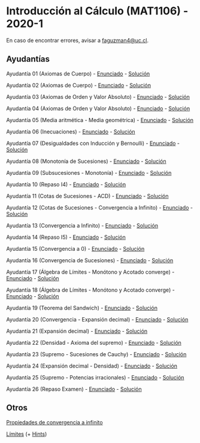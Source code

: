 # Introducción al Cálculo (MAT1106) - 2020-1

En caso de encontrar errores, avisar a faguzman4@uc.cl. 

## Ayudantías

Ayudantía 01 (Axiomas de Cuerpo) - [Enunciado](https://github.com/brd12/MAT1106-2020-1/blob/Enunciados/Enunciado01.pdf) - [Solución](https://github.com/brd12/MAT1106-2020-1/blob/Soluciones/Soluci%C3%B3n01.pdf)

Ayudantía 02 (Axiomas de Cuerpo) - [Enunciado](https://github.com/brd12/MAT1106-2020-1/blob/Enunciados/Enunciado02.pdf) - [Solución](https://github.com/brd12/MAT1106-2020-1/blob/Soluciones/Soluci%C3%B3n02.pdf)

Ayudantía 03 (Axiomas de Orden y Valor Absoluto) - [Enunciado](https://github.com/brd12/MAT1106-2020-1/blob/Enunciados/Enunciado03.pdf) - [Solución](https://github.com/brd12/MAT1106-2020-1/blob/Soluciones/Soluci%C3%B3n03.pdf)

Ayudantía 04 (Axiomas de Orden y Valor Absoluto) - [Enunciado](https://github.com/brd12/MAT1106-2020-1/blob/Enunciados/Enunciado04.pdf) - [Solución](https://github.com/brd12/MAT1106-2020-1/blob/Soluciones/Soluci%C3%B3n04.pdf)

Ayudantía 05 (Media aritmética - Media geométrica) - [Enunciado](https://github.com/brd12/MAT1106-2020-1/blob/Enunciados/Enunciado05.pdf) - [Solución](https://github.com/brd12/MAT1106-2020-1/blob/Soluciones/Soluci%C3%B3n05.pdf)

Ayudantía 06 (Inecuaciones) - [Enunciado](https://github.com/brd12/MAT1106-2020-1/blob/Enunciados/Enunciado06.pdf) - [Solución](https://github.com/brd12/MAT1106-2020-1/blob/Soluciones/Soluci%C3%B3n06.pdf)

Ayudantía 07 (Desigualdades con Inducción y Bernoulli) - [Enunciado](https://github.com/brd12/MAT1106-2020-1/blob/Enunciados/Enunciado07.pdf) - [Solución](https://github.com/brd12/MAT1106-2020-1/blob/Soluciones/Soluci%C3%B3n07.pdf)

Ayudantía 08 (Monotonía de Sucesiones) - [Enunciado](https://github.com/brd12/MAT1106-2020-1/blob/Enunciados/Enunciado08.pdf) - [Solución](https://github.com/brd12/MAT1106-2020-1/blob/Soluciones/Soluci%C3%B3n08.pdf)

Ayudantía 09 (Subsucesiones - Monotonía) - [Enunciado](https://github.com/brd12/MAT1106-2020-1/blob/Enunciados/Enunciado09.pdf) - [Solución](https://github.com/brd12/MAT1106-2020-1/blob/Soluciones/Soluci%C3%B3n09.pdf)

Ayudantía 10 (Repaso I4) - [Enunciado](https://github.com/brd12/MAT1106-2020-1/blob/Enunciados/Enunciado10.pdf) - [Solución](https://github.com/brd12/MAT1106-2020-1/blob/Soluciones/Soluci%C3%B3n10.pdf)

Ayudantía 11 (Cotas de Sucesiones - ACD) - [Enunciado](https://github.com/brd12/MAT1106-2020-1/blob/Enunciados/Enunciado11.pdf) - [Solución](https://github.com/brd12/MAT1106-2020-1/blob/Soluciones/Soluci%C3%B3n11.pdf)

Ayudantía 12 (Cotas de Sucesiones - Convergencia a Infinito) - [Enunciado](https://github.com/brd12/MAT1106-2020-1/blob/Enunciados/Enunciado12.pdf) - [Solución](https://github.com/brd12/MAT1106-2020-1/blob/Soluciones/Soluci%C3%B3n12.pdf)

Ayudantía 13 (Convergencia a Infinito) - [Enunciado](https://github.com/brd12/MAT1106-2020-1/blob/Enunciados/Enunciado13.pdf) - [Solución](https://github.com/brd12/MAT1106-2020-1/blob/Soluciones/Soluci%C3%B3n13.pdf)

Ayudantía 14 (Repaso I5) - [Enunciado](https://github.com/brd12/MAT1106-2020-1/blob/Enunciados/Enunciado14.pdf) - [Solución](https://github.com/brd12/MAT1106-2020-1/blob/Soluciones/Soluci%C3%B3n14.pdf)

Ayudantía 15 (Convergencia a 0) - [Enunciado](https://github.com/brd12/MAT1106-2020-1/blob/Enunciados/Enunciado15.pdf) - [Solución](https://github.com/brd12/MAT1106-2020-1/blob/Soluciones/Soluci%C3%B3n15.pdf)

Ayudantía 16 (Convergencia de Sucesiones) - [Enunciado](https://github.com/brd12/MAT1106-2020-1/blob/Enunciados/Enunciado16.pdf) - [Solución](https://github.com/brd12/MAT1106-2020-1/blob/Soluciones/Soluci%C3%B3n16.pdf)

Ayudantía 17 (Álgebra de Límites - Monótono y Acotado converge) - [Enunciado](https://github.com/brd12/MAT1106-2020-1/blob/Enunciados/Enunciado17.pdf) - [Solución](https://github.com/brd12/MAT1106-2020-1/blob/Soluciones/Soluci%C3%B3n17.pdf)

Ayudantía 18 (Álgebra de Límites - Monótono y Acotado converge) - [Enunciado](https://github.com/brd12/MAT1106-2020-1/blob/Enunciados/Enunciado18.pdf) - [Solución](https://github.com/brd12/MAT1106-2020-1/blob/Soluciones/Soluci%C3%B3n18.pdf)

Ayudantía 19 (Teorema del Sandwich) - [Enunciado](https://github.com/brd12/MAT1106-2020-1/blob/Enunciados/Enunciado19.pdf) - [Solución](https://github.com/brd12/MAT1106-2020-1/blob/Soluciones/Soluci%C3%B3n19.pdf)

Ayudantía 20 (Convergencia - Expansión decimal) - [Enunciado](https://github.com/brd12/MAT1106-2020-1/blob/Enunciados/Enunciado20.pdf) - [Solución](https://github.com/brd12/MAT1106-2020-1/blob/Soluciones/Soluci%C3%B3n20.pdf)

Ayudantía 21 (Expansión decimal) - [Enunciado](https://github.com/brd12/MAT1106-2020-1/blob/Enunciados/Enunciado21.pdf) - [Solución](https://github.com/brd12/MAT1106-2020-1/blob/Soluciones/Soluci%C3%B3n21.pdf)

Ayudantía 22 (Densidad - Axioma del supremo) - [Enunciado](https://github.com/brd12/MAT1106-2020-1/blob/Enunciados/Enunciado22.pdf) - [Solución](https://github.com/brd12/MAT1106-2020-1/blob/Soluciones/Soluci%C3%B3n22.pdf)

Ayudantía 23 (Supremo - Sucesiones de Cauchy) - [Enunciado](https://github.com/brd12/MAT1106-2020-1/blob/Enunciados/Enunciado23.pdf) - [Solución](https://github.com/brd12/MAT1106-2020-1/blob/Soluciones/Soluci%C3%B3n23.pdf)

Ayudantía 24 (Expansión decimal - Densidad) - [Enunciado](https://github.com/brd12/MAT1106-2020-1/blob/Enunciados/Enunciado24.pdf) - [Solución](https://github.com/brd12/MAT1106-2020-1/blob/Soluciones/Soluci%C3%B3n24.pdf)

Ayudantía 25 (Supremo - Potencias irracionales) - [Enunciado](https://github.com/brd12/MAT1106-2020-1/blob/Enunciados/Enunciado25.pdf) - [Solución](https://github.com/brd12/MAT1106-2020-1/blob/Soluciones/Soluci%C3%B3n25.pdf)

Ayudantía 26 (Repaso Examen) - [Enunciado](https://github.com/brd12/MAT1106-2020-1/blob/Enunciados/Enunciado26.pdf) - [Solución](https://github.com/brd12/MAT1106-2020-1/blob/Soluciones/Soluci%C3%B3n26.pdf)

## Otros

[Propiedades de convergencia a infinito](https://github.com/brd12/MAT1106-2020-1/blob/Bonus/Propiedades.pdf)

[Límites](https://github.com/brd12/MAT1106-2020-1/blob/Bonus/L%C3%ADmites.pdf) (+ [Hints](https://github.com/brd12/MAT1106-2020-1/blob/Bonus/L%C3%ADmites%20%2B%20Hints.pdf))
